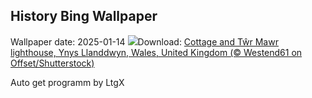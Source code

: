 ## History Bing Wallpaper
Wallpaper date: 2025-01-14
![](https://www.bing.com/th?id=OHR.CoastalWales_EN-CA1350466031_UHD.jpg&w=1000)Download: [Cottage and Tŵr Mawr lighthouse, Ynys Llanddwyn, Wales, United Kingdom (© Westend61 on Offset/Shutterstock)](https://www.bing.com/th?id=OHR.CoastalWales_EN-CA1350466031_UHD.jpg)

Auto get programm by LtgX
